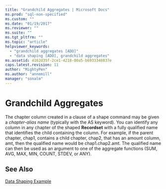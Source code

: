 ```yaml
---
title: "Grandchild Aggregates | Microsoft Docs"
ms.prod: "sql-non-specified"
ms.custom: ""
ms.date: "01/19/2017"
ms.reviewer: ""
ms.suite: ""
ms.tgt_pltfrm: ""
ms.topic: "article"
helpviewer_keywords: 
  - "grandchild aggregates [ADO]"
  - "data shaping [ADO], grandchild aggregates"
ms.assetid: 4162d35f-2ce1-4218-80a5-b6933348837e
caps.latest.revision: 11
author: "MightyPen"
ms.author: "annemill"
manager: "sonalm"
---
```

# Grandchild Aggregates
The chapter column created in a clause of a shape command may be given a *chapter-alias name* (typically with the AS keyword). You can identify any column in any chapter of the shaped **Recordset** with a fully qualified name that identifies the child containing the column. For example, if the parent chapter, chap1, contains a child chapter, chap2, that has an amount column, amt, then the qualified name would be chap1.chap2.amt. The qualified name can then be used as an argument to one of the aggregate functions (SUM, AVG, MAX, MIN, COUNT, STDEV, or ANY).  
  
## See Also  
 [Data Shaping Example](../../../ado/guide/data/data-shaping-example.md)